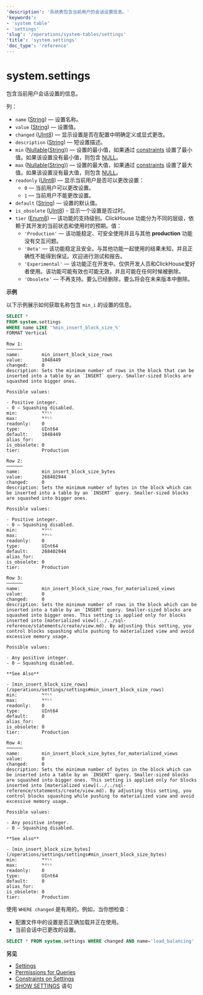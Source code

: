 ```yaml
---
'description': '系统表包含当前用户的会话设置信息。'
'keywords':
- 'system table'
- 'settings'
'slug': '/operations/system-tables/settings'
'title': 'system.settings'
'doc_type': 'reference'
---
```



# system.settings

包含当前用户会话设置的信息。

列：

- `name` ([String](../../sql-reference/data-types/string.md)) — 设置名称。
- `value` ([String](../../sql-reference/data-types/string.md)) — 设置值。
- `changed` ([UInt8](/sql-reference/data-types/int-uint#integer-ranges)) — 显示设置是否在配置中明确定义或显式更改。
- `description` ([String](../../sql-reference/data-types/string.md)) — 短设置描述。
- `min` ([Nullable](../../sql-reference/data-types/nullable.md)([String](../../sql-reference/data-types/string.md))) — 设置的最小值，如果通过 [constraints](/operations/settings/constraints-on-settings) 设置了最小值。如果该设置没有最小值，则包含 [NULL](/operations/settings/formats#input_format_null_as_default)。
- `max` ([Nullable](../../sql-reference/data-types/nullable.md)([String](../../sql-reference/data-types/string.md))) — 设置的最大值，如果通过 [constraints](/operations/settings/constraints-on-settings) 设置了最大值。如果该设置没有最大值，则包含 [NULL](/operations/settings/formats#input_format_null_as_default)。
- `readonly` ([UInt8](/sql-reference/data-types/int-uint#integer-ranges)) — 显示当前用户是否可以更改设置：
  - `0` — 当前用户可以更改设置。
  - `1` — 当前用户不能更改设置。
- `default` ([String](../../sql-reference/data-types/string.md)) — 设置的默认值。
- `is_obsolete` ([UInt8](/sql-reference/data-types/int-uint#integer-ranges)) - 显示一个设置是否过时。
- `tier` ([Enum8](../../sql-reference/data-types/enum.md)) — 该功能的支持级别。ClickHouse 功能分为不同的层级，依赖于其开发的当前状态和使用时的预期。值：
  - `'Production'` — 该功能稳定、可安全使用并且与其他 **production** 功能没有交互问题。
  - `'Beta'` — 该功能稳定且安全。与其他功能一起使用的结果未知，并且正确性不能得到保证。欢迎进行测试和报告。
  - `'Experimental'` — 该功能正在开发中。仅供开发人员和ClickHouse爱好者使用。该功能可能有效也可能无效，并且可能在任何时候被删除。
  - `'Obsolete'` — 不再支持。要么已经删除，要么将会在未来版本中删除。

**示例**

以下示例展示如何获取名称包含 `min_i` 的设置的信息。

```sql
SELECT *
FROM system.settings
WHERE name LIKE '%min_insert_block_size_%'
FORMAT Vertical
```

```text
Row 1:
──────
name:        min_insert_block_size_rows
value:       1048449
changed:     0
description: Sets the minimum number of rows in the block that can be inserted into a table by an `INSERT` query. Smaller-sized blocks are squashed into bigger ones.

Possible values:

- Positive integer.
- 0 — Squashing disabled.
min:         ᴺᵁᴸᴸ
max:         ᴺᵁᴸᴸ
readonly:    0
type:        UInt64
default:     1048449
alias_for:   
is_obsolete: 0
tier:        Production

Row 2:
──────
name:        min_insert_block_size_bytes
value:       268402944
changed:     0
description: Sets the minimum number of bytes in the block which can be inserted into a table by an `INSERT` query. Smaller-sized blocks are squashed into bigger ones.

Possible values:

- Positive integer.
- 0 — Squashing disabled.
min:         ᴺᵁᴸᴸ
max:         ᴺᵁᴸᴸ
readonly:    0
type:        UInt64
default:     268402944
alias_for:   
is_obsolete: 0
tier:        Production

Row 3:
──────
name:        min_insert_block_size_rows_for_materialized_views
value:       0
changed:     0
description: Sets the minimum number of rows in the block which can be inserted into a table by an `INSERT` query. Smaller-sized blocks are squashed into bigger ones. This setting is applied only for blocks inserted into [materialized view](../../sql-reference/statements/create/view.md). By adjusting this setting, you control blocks squashing while pushing to materialized view and avoid excessive memory usage.

Possible values:

- Any positive integer.
- 0 — Squashing disabled.

**See Also**

- [min_insert_block_size_rows](/operations/settings/settings#min_insert_block_size_rows)
min:         ᴺᵁᴸᴸ
max:         ᴺᵁᴸᴸ
readonly:    0
type:        UInt64
default:     0
alias_for:   
is_obsolete: 0
tier:        Production

Row 4:
──────
name:        min_insert_block_size_bytes_for_materialized_views
value:       0
changed:     0
description: Sets the minimum number of bytes in the block which can be inserted into a table by an `INSERT` query. Smaller-sized blocks are squashed into bigger ones. This setting is applied only for blocks inserted into [materialized view](../../sql-reference/statements/create/view.md). By adjusting this setting, you control blocks squashing while pushing to materialized view and avoid excessive memory usage.

Possible values:

- Any positive integer.
- 0 — Squashing disabled.

**See also**

- [min_insert_block_size_bytes](/operations/settings/settings#min_insert_block_size_bytes)
min:         ᴺᵁᴸᴸ
max:         ᴺᵁᴸᴸ
readonly:    0
type:        UInt64
default:     0
alias_for:   
is_obsolete: 0
tier:        Production
```

使用 `WHERE changed` 是有用的，例如，当你想检查：

- 配置文件中的设置是否正确加载并正在使用。
- 当前会话中已更改的设置。

<!-- -->

```sql
SELECT * FROM system.settings WHERE changed AND name='load_balancing'
```

**另见**

- [Settings](/operations/system-tables/overview#system-tables-introduction)
- [Permissions for Queries](/operations/settings/permissions-for-queries)
- [Constraints on Settings](../../operations/settings/constraints-on-settings.md)
- [SHOW SETTINGS](../../sql-reference/statements/show.md#show-settings) 语句
